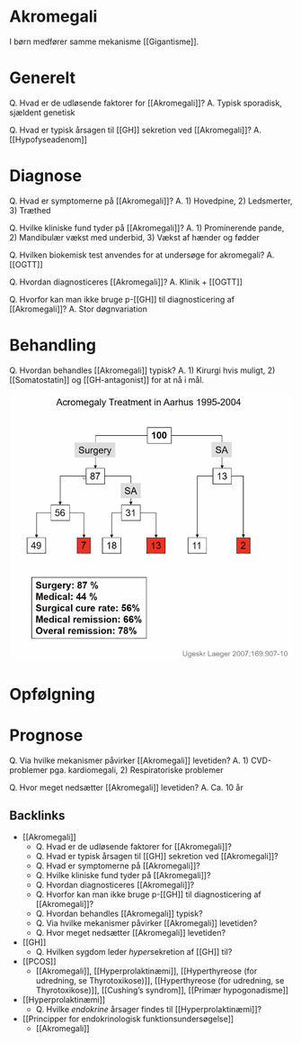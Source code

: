 # Akromegali
I børn medfører samme mekanisme [[Gigantisme]].

# Generelt
Q. Hvad er de udløsende faktorer for [[Akromegali]]?
A. Typisk sporadisk, sjældent genetisk

Q. Hvad er typisk årsagen til [[GH]] sekretion ved [[Akromegali]]?
A. [[Hypofyseadenom]]

# Diagnose
Q. Hvad er symptomerne på [[Akromegali]]?
A. 1) Hovedpine, 2) Ledsmerter, 3) Træthed

Q. Hvilke kliniske fund tyder på [[Akromegali]]?
A. 1) Prominerende pande, 2) Mandibulær vækst med underbid, 3) Vækst af hænder og fødder

Q. Hvilken biokemisk test anvendes for at undersøge for akromegali?
A. [[OGTT]]

Q. Hvordan diagnosticeres [[Akromegali]]?
A. Klinik + [[OGTT]]

Q. Hvorfor kan man ikke bruge p-[[GH]] til diagnosticering af [[Akromegali]]?
A. Stor døgnvariation

# Behandling
Q. Hvordan behandles [[Akromegali]] typisk? 
A. 1) Kirurgi hvis muligt, 2) [[Somatostatin]] og [[GH-antagonist]] for at nå i mål.

![](BearImages/14937872-1CAF-4C24-B0BC-9E8E0090AB8A-4231-00000AF439AB83AC/6EFF35D0-C57B-4D8B-8335-0A6BD381A281.png)



# Opfølgning

# Prognose
Q. Via hvilke mekanismer påvirker [[Akromegali]] levetiden?
A. 1) CVD-problemer pga. kardiomegali, 2) Respiratoriske problemer

Q. Hvor meget nedsætter [[Akromegali]] levetiden?
A. Ca. 10 år

## Backlinks
* [[Akromegali]]
	* Q. Hvad er de udløsende faktorer for [[Akromegali]]?
	* Q. Hvad er typisk årsagen til [[GH]] sekretion ved [[Akromegali]]?
	* Q. Hvad er symptomerne på [[Akromegali]]?
	* Q. Hvilke kliniske fund tyder på [[Akromegali]]?
	* Q. Hvordan diagnosticeres [[Akromegali]]?
	* Q. Hvorfor kan man ikke bruge p-[[GH]] til diagnosticering af [[Akromegali]]?
	* Q. Hvordan behandles [[Akromegali]] typisk? 
	* Q. Via hvilke mekanismer påvirker [[Akromegali]] levetiden?
	* Q. Hvor meget nedsætter [[Akromegali]] levetiden?
* [[GH]]
	* Q. Hvilken sygdom leder *hyper*sekretion af [[GH]] til? 
* [[PCOS]]
	* [[Akromegali]], [[Hyperprolaktinæmi]],  [[Hyperthyreose (for udredning, se Thyrotoxikose)]], [[Hyperthyreose (for udredning, se Thyrotoxikose)]], [[Cushing’s syndrom]], [[Primær hypogonadisme]]
* [[Hyperprolaktinæmi]]
	* Q. Hvilke *endokrine* årsager findes til [[Hyperprolaktinæmi]]?
* [[Principper for endokrinologisk funktionsundersøgelse]]
	* [[Akromegali]]

<!-- #anki/tag/med/Endocrinology #anki/deck/Medicine -->

<!-- {BearID:146A045F-79FB-4993-A495-D6B98EDDE9B6-58207-00004DCBBF9E83E6} -->

